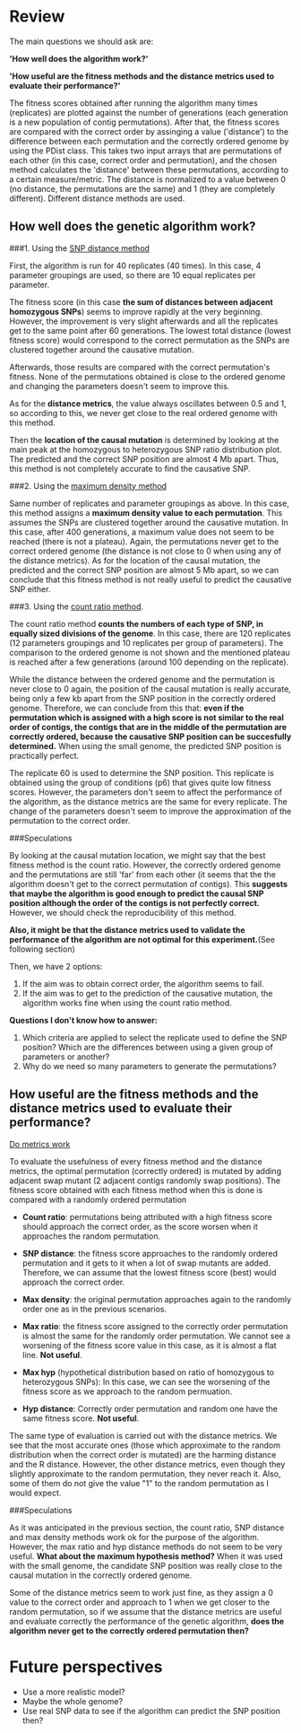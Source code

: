 Review
========
The main questions we should ask are: 

**'How well does the algorithm work?'**

**'How useful are the fitness methods and the distance metrics used to evaluate their performance?'**

The fitness scores obtained after running the algorithm many times (replicates) are plotted against the number of generations (each generation is a new population of contig permutations). After that, the fitness scores are compared with the correct order by assinging a value ('distance') to the difference between each permutation and the correctly ordered genome by using the PDist class.  This takes two input arrays that are permutations of each other (in this case, correct order and permutation), and the chosen method calculates the 'distance' between these permutations, according to a certain measure/metric. The distance is normalized to a value between 0 (no distance, the permutations are the same) and 1 (they are completely different). Different distance methods are used. 

How well does the genetic algorithm work?
--------

###1. Using the [SNP distance method](https://github.com/pilarcormo/fragmented_genome_with_snps/blob/master/Progress/Results2_snp_distance/results.Rmd)

First, the algorithm is run for 40 replicates (40 times). In this case, 
4 parameter groupings are used, so there are 10 equal replicates per parameter. 

The fitness score (in this case **the sum of distances between adjacent homozygous SNPs**) seems to improve rapidly at the very beginning. However, the improvement is very slight afterwards and all the replicates get to the same point after 60 generations. The lowest total distance (lowest fitness score) would correspond to the correct permutation as the SNPs are clustered together around the causative mutation. 

Afterwards, those results are compared with the correct permutation's fitness. None of the permutations obtained is close to the ordered genome and changing the parameters doesn't seem to improve this.

As for the **distance metrics**, the value always oscillates between 0.5 and 1, so according to this, we never get close to the real ordered genome with this method. 

Then the **location of the causal mutation** is determined by looking at the main peak at the homozygous to heterozygous SNP ratio distribution plot. The predicted and the correct SNP position are almost 4 Mb apart. Thus, this method is not completely accurate to find the causative SNP. 

###2.  Using the [maximum density method](https://github.com/pilarcormo/fragmented_genome_with_snps/blob/master/Progress/Results3_max_density/results.Rmd)

Same number of replicates and parameter groupings as above. In this case, this method assigns a **maximum density value to each permutation**. This assumes the SNPs are clustered together around the causative mutation. In this case, after 400 generations, a maximum value does not seem to be reached (there is not a plateau). 
Again, the permutations never get to the correct ordered genome (the distance is not close to 0 when using any of the distance metrics). As for the location of the causal mutation, the predicted and the correct SNP position are almost 5 Mb apart, so we can conclude that this fitness method is not really useful to predict the causative SNP either. 


###3. Using the [count ratio method](https://github.com/pilarcormo/fragmented_genome_with_snps/blob/master/Progress/Results1_count_ratio/results.Rmd). 


The count ratio method **counts the numbers of each type of SNP, in equally sized divisions of the genome**. In this case, there are 120 replicates (12 parameters groupings and 10 replicates per group of parameters). The comparison to the ordered genome is not shown and the mentioned plateau is reached after a few generations (around 100 depending on the replicate). 

While the distance between the ordered genome and the permutation is never close to 0 again, the position of the causal mutation is really accurate, being only a few kb apart from the SNP position in the correctly ordered genome. Therefore, we can conclude from this that: **even if the permutation which is assigned with a high score is not similar to the real order of contigs, the contigs that are in the middle of the permutation are correctly ordered, because the causative SNP position can be succesfully determined.** When using the small genome, the predicted SNP position is practically perfect. 

The replicate 60 is used to determine the SNP position. This replicate is obtained using the group of conditions (p6) that gives quite low fitness scores.  However, the parameters don't seem to affect the performance of the algorithm, as the distance metrics are the same for every replicate. The change of the parameters doesn't seem to improve the approximation of the permutation to the correct order. 

###Speculations

By looking at the causal mutation location, we might say that the best fitness method is the count ratio. However, the correctly ordered genome and the permutations are still 'far' from each other (it seems that the the algorithm doesn't get to the correct permutation of contigs). This **suggests that maybe the algorithm is good enough to predict the causal SNP position although the order of the contigs is not perfectly correct.** However, we should check the reproducibility of this method. 

**Also, it might be that the distance metrics used to validate the performance of the algorithm are not optimal for this experiment.**(See following section) 

Then, we have 2 options: 

1. If the aim was to obtain correct order, the algorithm seems to fail. 
2. If the aim was to get to the prediction of the causative mutation, the algorithm  works fine when using the count ratio method. 

**Questions I don't know how to answer:**

1. Which criteria are applied to select the replicate used to define the SNP position? Which are the differences between using a given group of parameters or another? 
2. Why do we need so many parameters to generate the permutations? 

How useful are the fitness methods and the distance metrics used to evaluate their performance?
-------

[Do metrics work](https://github.com/pilarcormo/fragmented_genome_with_snps/blob/master/Progress/Do_metrics_work/do_metrics_work.Rmd)

To evaluate the usefulness of every fitness method and the distance metrics,  the optimal permutation (correctly ordered) is mutated by adding adjacent swap mutant (2 adjacent contigs randomly swap positions). The fitness score obtained with each fitness method when this is done is compared with a randomly ordered permutation

- **Count ratio**: permutations being attributed with a high fitness score should approach the correct order, as the score worsen when it approaches the random permutation.

- **SNP distance**: the fitness score approaches to the randomly ordered permutation and it gets to it when a lot of swap mutants are added. Therefore, we can assume that the lowest fitness score (best) would approach the correct order. 

- **Max density**: the original permutation approaches again to the randomly order one as in the previous scenarios. 

- **Max ratio**: the fitness score assigned to the correctly order permutation is almost the same for the randomly order permutation. We cannot see a worsening of the fitness score value in this case, as it is almost a flat line. **Not useful**. 

- **Max hyp** (hypothetical distribution based on ratio of homozygous to heterozygous SNPs): In this case, we can see the worsening of the fitness score as we approach to the random permuation. 

- **Hyp distance**: Correctly order permutation and random one have the same fitness score. **Not useful**. 

The same type of evaluation is carried out with the distance metrics. We see that the most accurate ones (those which approximate to the random distribution when the correct order is mutated) are the harming distance and the R distance. However, the other distance metrics, even though they slightly approximate to the random permutation, they never reach it. Also, some of them do not give the value "1" to the random permutation as I would expect. 


###Speculations

As it was anticipated in the previous section, the count ratio, SNP distance and max density methods work ok for the purpose of the algorithm. However, the max ratio and hyp distance methods do not seem to be very useful. **What about the maximum hypothesis method?** When it was used with the small genome, the candidate SNP position was really close to the causal mutation in the correctly ordered genome. 

Some of the distance metrics seem to work just fine, as they assign a 0 value to the correct order and approach to 1 when we get closer to the random permutation,  so if we assume that the distance metrics are useful and evaluate correctly the performance of the genetic algorithm, **does the algorithm never get to the correctly ordered permutation then?** 

Future perspectives
========
- Use a more realistic model? 
- Maybe the whole genome? 
- Use real SNP data to see if the algorithm can predict the SNP position then?
